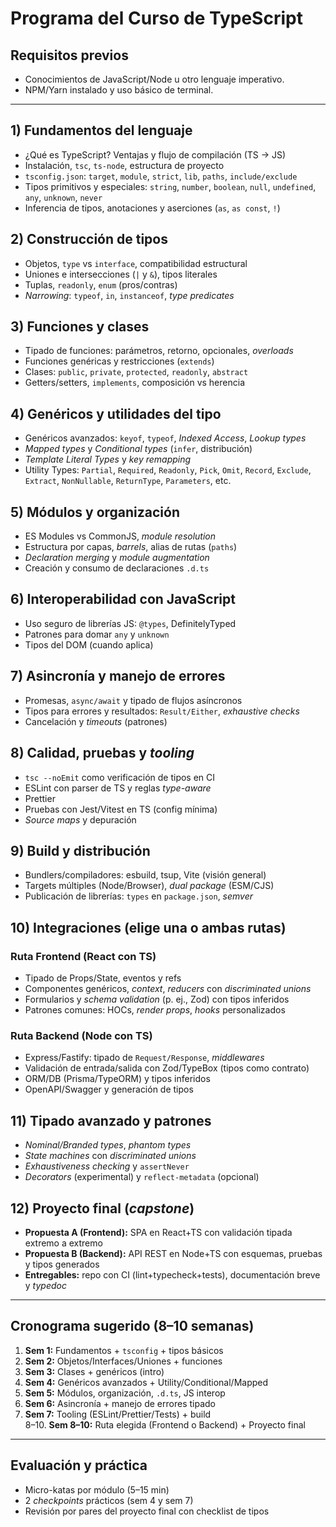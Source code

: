 # Programa del Curso de TypeScript

## Requisitos previos
- Conocimientos de JavaScript/Node u otro lenguaje imperativo.
- NPM/Yarn instalado y uso básico de terminal.

---

## 1) Fundamentos del lenguaje
- ¿Qué es TypeScript? Ventajas y flujo de compilación (TS → JS)
- Instalación, `tsc`, `ts-node`, estructura de proyecto
- `tsconfig.json`: `target`, `module`, `strict`, `lib`, `paths`, `include/exclude`
- Tipos primitivos y especiales: `string`, `number`, `boolean`, `null`, `undefined`, `any`, `unknown`, `never`
- Inferencia de tipos, anotaciones y aserciones (`as`, `as const`, `!`)

## 2) Construcción de tipos
- Objetos, `type` vs `interface`, compatibilidad estructural
- Uniones e intersecciones (`|` y `&`), tipos literales
- Tuplas, `readonly`, `enum` (pros/contras)
- *Narrowing*: `typeof`, `in`, `instanceof`, *type predicates*

## 3) Funciones y clases
- Tipado de funciones: parámetros, retorno, opcionales, *overloads*
- Funciones genéricas y restricciones (`extends`)
- Clases: `public`, `private`, `protected`, `readonly`, `abstract`
- Getters/setters, `implements`, composición vs herencia

## 4) Genéricos y utilidades del tipo
- Genéricos avanzados: `keyof`, `typeof`, *Indexed Access*, *Lookup types*
- *Mapped types* y *Conditional types* (`infer`, distribución)
- *Template Literal Types* y *key remapping*
- Utility Types: `Partial`, `Required`, `Readonly`, `Pick`, `Omit`, `Record`, `Exclude`, `Extract`, `NonNullable`, `ReturnType`, `Parameters`, etc.

## 5) Módulos y organización
- ES Modules vs CommonJS, *module resolution*
- Estructura por capas, *barrels*, alias de rutas (`paths`)
- *Declaration merging* y *module augmentation*
- Creación y consumo de declaraciones `.d.ts`

## 6) Interoperabilidad con JavaScript
- Uso seguro de librerías JS: `@types`, DefinitelyTyped
- Patrones para domar `any` y `unknown`
- Tipos del DOM (cuando aplica)

## 7) Asincronía y manejo de errores
- Promesas, `async/await` y tipado de flujos asíncronos
- Tipos para errores y resultados: `Result/Either`, *exhaustive checks*
- Cancelación y *timeouts* (patrones)

## 8) Calidad, pruebas y *tooling*
- `tsc --noEmit` como verificación de tipos en CI
- ESLint con parser de TS y reglas *type-aware*
- Prettier
- Pruebas con Jest/Vitest en TS (config mínima)
- *Source maps* y depuración

## 9) Build y distribución
- Bundlers/compiladores: esbuild, tsup, Vite (visión general)
- Targets múltiples (Node/Browser), *dual package* (ESM/CJS)
- Publicación de librerías: `types` en `package.json`, *semver*

## 10) Integraciones (elige una o ambas rutas)
### Ruta Frontend (React con TS)
- Tipado de Props/State, eventos y refs
- Componentes genéricos, *context*, *reducers* con *discriminated unions*
- Formularios y *schema validation* (p. ej., Zod) con tipos inferidos
- Patrones comunes: HOCs, *render props*, *hooks* personalizados

### Ruta Backend (Node con TS)
- Express/Fastify: tipado de `Request/Response`, *middlewares*
- Validación de entrada/salida con Zod/TypeBox (tipos como contrato)
- ORM/DB (Prisma/TypeORM) y tipos inferidos
- OpenAPI/Swagger y generación de tipos

## 11) Tipado avanzado y patrones
- *Nominal/Branded types*, *phantom types*
- *State machines* con *discriminated unions*
- *Exhaustiveness checking* y `assertNever`
- *Decorators* (experimental) y `reflect-metadata` (opcional)

## 12) Proyecto final (*capstone*)
- **Propuesta A (Frontend):** SPA en React+TS con validación tipada extremo a extremo
- **Propuesta B (Backend):** API REST en Node+TS con esquemas, pruebas y tipos generados
- **Entregables:** repo con CI (lint+typecheck+tests), documentación breve y *typedoc*

---

## Cronograma sugerido (8–10 semanas)
1. **Sem 1:** Fundamentos + `tsconfig` + tipos básicos  
2. **Sem 2:** Objetos/Interfaces/Uniones + funciones  
3. **Sem 3:** Clases + genéricos (intro)  
4. **Sem 4:** Genéricos avanzados + Utility/Conditional/Mapped  
5. **Sem 5:** Módulos, organización, `.d.ts`, JS interop  
6. **Sem 6:** Asincronía + manejo de errores tipado  
7. **Sem 7:** Tooling (ESLint/Prettier/Tests) + build  
8–10. **Sem 8–10:** Ruta elegida (Frontend o Backend) + Proyecto final

---

## Evaluación y práctica
- Micro-katas por módulo (5–15 min)
- 2 *checkpoints* prácticos (sem 4 y sem 7)
- Revisión por pares del proyecto final con checklist de tipos
